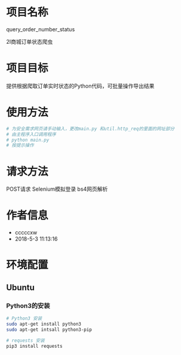 # 项目名称
query_order_number_status
<p>
2I商城订单状态爬虫

# 项目目标
提供根据爬取订单实时状态的Python代码，可批量操作导出结果
<p>


# 使用方法
```sh
# 为安全需求网页请手动输入，更改main.py 和util.http_req的里面的网址部分
# 由主程序入口调用程序
# python main.py 
# 按提示操作


```

# 请求方法

 POST请求
 Selenium模拟登录
 bs4网页解析

# 作者信息
- cccccxw
- 2018-5-3 11:13:16

# 环境配置
## Ubuntu
### Python3的安装
```sh
# Python3 安装
sudo apt-get install python3
sudo apt-get intsall python3-pip

# requests 安装
pip3 install requests
```
